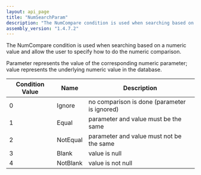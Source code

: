 ```yaml
---
layout: api_page
title: "NumSearchParam"
description: "The NumCompare condition is used when searching based on a numeric value and allow the user to specify how to do the numeric comparison"
assembly_version: "1.4.7.2"
---
```



The NumCompare condition is used when searching based on a numeric value and allow the user to specify how to do the numeric comparison.

Parameter represents the value of the corresponding numeric parameter; value represents the underlying numeric value in the database.

| Condition Value | Name | Description |
| --------------- | ---- | ----------- |
| 0 | Ignore | no comparison is done (parameter is ignored)
| 1 | Equal | parameter and value must be the same
| 2 | NotEqual | parameter and value must not be the same
| 3 | Blank | value is null
| 4 | NotBlank | value is not null
